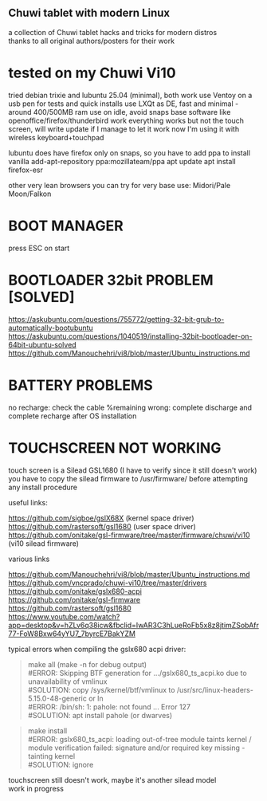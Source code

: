 ## Chuwi tablet with modern Linux  
a collection of Chuwi tablet hacks and tricks for modern distros  
thanks to all original authors/posters for their work  

# tested on my Chuwi Vi10 ##
tried debian trixie and lubuntu 25.04 (minimal), both work
use Ventoy on a usb pen for tests and quick installs
use LXQt as DE, fast and minimal - around 400/500MB ram use on idle, avoid snaps
base software like openoffice/firefox/thunderbird work
everything works but not the touch screen, will write update if I manage to let it work
now I'm using it with wireless keyboard+touchpad

lubuntu does have firefox only on snaps, so you have to add ppa to install vanilla
add-apt-repository ppa:mozillateam/ppa
apt update
apt install firefox-esr

other very lean browsers you can try for very base use: Midori/Pale Moon/Falkon

# BOOT MANAGER ##
press ESC on start
  
# BOOTLOADER 32bit PROBLEM [SOLVED] ##
https://askubuntu.com/questions/755772/getting-32-bit-grub-to-automatically-bootubuntu  
https://askubuntu.com/questions/1040519/installing-32bit-bootloader-on-64bit-ubuntu-solved  
https://github.com/Manouchehri/vi8/blob/master/Ubuntu_instructions.md 
    
# BATTERY PROBLEMS ##
no recharge: check the cable
%remaining wrong: complete discharge and complete recharge after OS installation

# TOUCHSCREEN NOT WORKING  
touch screen is a Silead GSL1680 (I have to verify since it still doesn't work)  
you have to copy the silead firmware to /usr/firmware/ before attempting any install procedure  

useful links:  

https://github.com/sigboe/gslX68X (kernel space driver)
https://github.com/rastersoft/gsl1680 (user space driver)
https://github.com/onitake/gsl-firmware/tree/master/firmware/chuwi/vi10   (vi10 silead firmware)

various links

https://github.com/Manouchehri/vi8/blob/master/Ubuntu_instructions.md 
https://github.com/vncprado/chuwi-vi10/tree/master/drivers  
https://github.com/onitake/gslx680-acpi  
https://github.com/onitake/gsl-firmware  
https://github.com/rastersoft/gsl1680  
https://www.youtube.com/watch?app=desktop&v=hZLv6q38icw&fbclid=IwAR3C3hLueRoFb5x8z8jtimZSobAfr77-FoW8Bxw64yYU7_7byrcE7BakYZM   
  

typical errors when compiling the gslx680 acpi driver:  
  
>make all (make -n for debug output)  
#ERROR: Skipping BTF generation for .../gslx680_ts_acpi.ko due to unavailability of vmlinux  
#SOLUTION: copy /sys/kernel/btf/vmlinux to /usr/src/linux-headers-5.15.0-48-generic or ln  
#ERROR: /bin/sh: 1: pahole: not found ... Error 127  
#SOLUTION: apt install pahole (or dwarves)  
  
>make install  
#ERROR: gslx680_ts_acpi: loading out-of-tree module taints kernel / module verification failed: signature and/or required key missing - tainting kernel  
#SOLUTION: ignore  
  
touchscreen still doesn't work, maybe it's another silead model  
work in progress  
  
